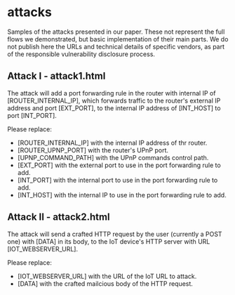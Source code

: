 # attacks
Samples of the attacks presented in our paper.
These not represent the full flows we demonstrated, but basic implementation of their main parts.
We do not publish here the URLs and technical details of specific vendors, as part of the responsible vulnerability disclosure process.

## Attack I - attack1.html

The attack will add a port forwarding rule in the router with internal IP of [ROUTER_INTERNAL_IP], which forwards traffic to the router's external IP address and port [EXT_PORT], to the internal IP address of [INT_HOST] to port [INT_PORT].

Please replace:
* [ROUTER_INTERNAL_IP] with the internal IP address of thr router.
* [ROUTER_UPNP_PORT] with the router's UPnP port.
* [UPNP_COMMAND_PATH] with the UPnP commands control path.
* [EXT_PORT] with the external port to use in the port forwarding rule to add.
* [INT_PORT] with the internal port to use in the port forwarding rule to add.
* [INT_HOST] with the internal IP to use in the port forwarding rule to add.

## Attack II - attack2.html

The attack will send a crafted HTTP request by the user (currently a POST one) with [DATA] in its body, to the IoT device's HTTP server with URL [IOT_WEBSERVER_URL].

Please replace:
* [IOT_WEBSERVER_URL] with the URL of the IoT URL to attack.
* [DATA] with the crafted mailcious body of the HTTP request.



 
